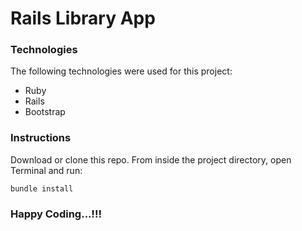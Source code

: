 # Rails Library App

### Technologies

The following technologies were used for this project:

* Ruby
* Rails
* Bootstrap

### Instructions

Download or clone this repo. From inside the project directory, open Terminal and run:
```
bundle install
```

### Happy Coding...!!!
